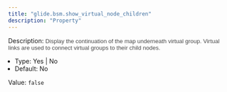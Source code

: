 ```yaml
---
title: "glide.bsm.show_virtual_node_children"
description: "Property"
---
```


Description: <span style = 'font-family: Arial; font-size: 13px; color: #4a4a4a;'>Display the continuation of the map underneath virtual group. Virtual links are used to connect virtual groups to their child nodes.<ul style='margin: 0px; padding-left:15px;'><li>Type: Yes | No</li><li>Default: No</li></ul></span>

Value: `false`